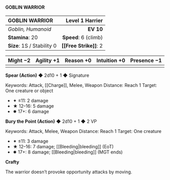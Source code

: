 #### GOBLIN WARRIOR

| GOBLIN WARRIOR             |  **Level 1 Harrier** |
| :------------------------- | -------------------: |
| *Goblin, Humanoid*         |            **EV 10** |
| **Stamina**: 20            | **Speed**: 6 (climb) |
| **Size**: 1S / Stability 0 |   **[[Free Strike]]**: 2 |

| **Might** −2 | **Agility** +1 | **Reason** +0 | **Intuition** +0 | **Presence** −1 |
| ------------ | -------------- | ------------- | ---------------- | --------------- |
|              |                |               |                  |                 |

**Spear (Action)** ◆ 2d10 + 1 ◆ Signature

Keywords: Attack, [[Charge]], Melee, Weapon
Distance: Reach 1
Target: One creature or object

- ✦ ≤11: 2 damage
- ★ 12–16: 5 damage
- ✸ 17+: 6 damage

**Bury the Point (Action)** ◆ 2d10 + 1 ◆ 2 VP

Keywords: Attack, Melee, Weapon
Distance: Reach 1
Target: One creature

- ✦ ≤11: 3 damage
- ★ 12–16: 7 damage; [[Bleeding\|bleeding]] (EoT)
- ✸ 17+: 8 damage; [[Bleeding\|bleeding]] (MGT ends)

**Crafty**

The warrior doesn’t provoke opportunity attacks by moving.
